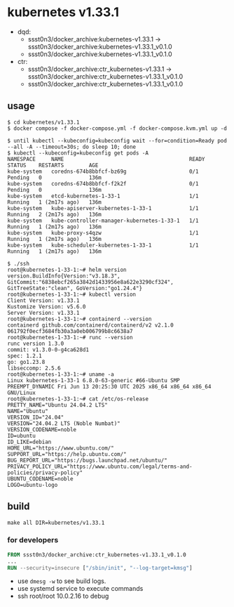 # kubernetes v1.33.1

* dqd:
  * ssst0n3/docker_archive:kubernetes-v1.33.1 -> ssst0n3/docker_archive:kubernetes-v1.33.1_v0.1.0
  * ssst0n3/docker_archive:kubernetes-v1.33.1_v0.1.0
* ctr:
  * ssst0n3/docker_archive:ctr_kubernetes-v1.33.1 -> ssst0n3/docker_archive:ctr_kubernetes-v1.33.1_v0.1.0
  * ssst0n3/docker_archive:ctr_kubernetes-v1.33.1_v0.1.0

## usage

```shell
$ cd kubernetes/v1.33.1
$ docker compose -f docker-compose.yml -f docker-compose.kvm.yml up -d
```

```shell
$ until kubectl --kubeconfig=kubeconfig wait --for=condition=Ready pod --all -A --timeout=30s; do sleep 10; done
$ kubectl --kubeconfig=kubeconfig get pods -A                 
NAMESPACE     NAME                                        READY   STATUS    RESTARTS        AGE
kube-system   coredns-674b8bbfcf-bz69g                    0/1     Pending   0               136m
kube-system   coredns-674b8bbfcf-f2k2f                    0/1     Pending   0               136m
kube-system   etcd-kubernetes-1-33-1                      1/1     Running   1 (2m17s ago)   136m
kube-system   kube-apiserver-kubernetes-1-33-1            1/1     Running   2 (2m17s ago)   136m
kube-system   kube-controller-manager-kubernetes-1-33-1   1/1     Running   1 (2m17s ago)   136m
kube-system   kube-proxy-s4qzw                            1/1     Running   1 (2m17s ago)   136m
kube-system   kube-scheduler-kubernetes-1-33-1            1/1     Running   1 (2m17s ago)   136m
```

```shell
$ ./ssh
root@kubernetes-1-33-1:~# helm version
version.BuildInfo{Version:"v3.18.3", GitCommit:"6838ebcf265a3842d1433956e8a622e3290cf324", GitTreeState:"clean", GoVersion:"go1.24.4"}
root@kubernetes-1-33-1:~# kubectl version
Client Version: v1.33.1
Kustomize Version: v5.6.0
Server Version: v1.33.1
root@kubernetes-1-33-1:~# containerd --version
containerd github.com/containerd/containerd/v2 v2.1.0 061792f0ecf3684fb30a3a0eb006799b8c6638a7
root@kubernetes-1-33-1:~# runc --version
runc version 1.3.0
commit: v1.3.0-0-g4ca628d1
spec: 1.2.1
go: go1.23.8
libseccomp: 2.5.6
root@kubernetes-1-33-1:~# uname -a
Linux kubernetes-1-33-1 6.8.0-63-generic #66-Ubuntu SMP PREEMPT_DYNAMIC Fri Jun 13 20:25:30 UTC 2025 x86_64 x86_64 x86_64 GNU/Linux
root@kubernetes-1-33-1:~# cat /etc/os-release
PRETTY_NAME="Ubuntu 24.04.2 LTS"
NAME="Ubuntu"
VERSION_ID="24.04"
VERSION="24.04.2 LTS (Noble Numbat)"
VERSION_CODENAME=noble
ID=ubuntu
ID_LIKE=debian
HOME_URL="https://www.ubuntu.com/"
SUPPORT_URL="https://help.ubuntu.com/"
BUG_REPORT_URL="https://bugs.launchpad.net/ubuntu/"
PRIVACY_POLICY_URL="https://www.ubuntu.com/legal/terms-and-policies/privacy-policy"
UBUNTU_CODENAME=noble
LOGO=ubuntu-logo
```

## build

```shell
make all DIR=kubernetes/v1.33.1
```


### for developers

```dockerfile
FROM ssst0n3/docker_archive:ctr_kubernetes-v1.33.1_v0.1.0
...
RUN --security=insecure ["/sbin/init", "--log-target=kmsg"]
```

* use `dmesg -w` to see build logs.
* use systemd service to execute commands
* ssh root/root 10.0.2.16 to debug
